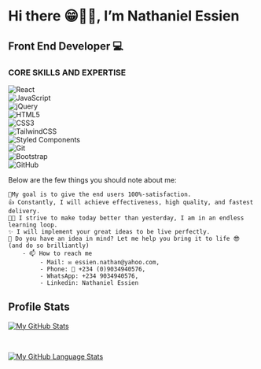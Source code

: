 # Hi there 😁👋🏾, I’m **Nathaniel Essien**
## Front End Developer 💻

### CORE SKILLS AND EXPERTISE
![React](https://img.shields.io/badge/react-%2320232a.svg?style=for-the-badge&logo=react&logoColor=%2361DAFB)<br> 
![JavaScript](https://img.shields.io/badge/javascript-%23323330.svg?style=for-the-badge&logo=javascript&logoColor=%23F7DF1E)<br> 
![jQuery](https://img.shields.io/badge/jquery-%230769AD.svg?style=for-the-badge&logo=jquery&logoColor=white)<br> 
![HTML5](https://img.shields.io/badge/html5-%23E34F26.svg?style=for-the-badge&logo=html5&logoColor=white)<br> 
![CSS3](https://img.shields.io/badge/css3-%231572B6.svg?style=for-the-badge&logo=css3&logoColor=white)<br> 
![TailwindCSS](https://img.shields.io/badge/tailwindcss-%2338B2AC.svg?style=for-the-badge&logo=tailwind-css&logoColor=white)<br> 
![Styled Components](https://img.shields.io/badge/styled--components-DB7093?style=for-the-badge&logo=styled-components&logoColor=white)<br> 
![Git](https://img.shields.io/badge/git-%23F05033.svg?style=for-the-badge&logo=git&logoColor=white)<br> 
![Bootstrap](https://img.shields.io/badge/bootstrap-%231572B6.svg?style=for-the-badge&logo=bootstrap&logoColor=white) <br> 
![GitHub](https://img.shields.io/badge/github-%23121011.svg?style=for-the-badge&logo=github&logoColor=white)<br> 


Below are the few things you should note about me:

    🚀My goal is to give the end users 100%-satisfaction.
    👍 Constantly, I will achieve effectiveness, high quality, and fastest delivery.
    👨‍🎓 I strive to make today better than yesterday, I am in an endless learning loop.
    ✨ I will implement your great ideas to be live perfectly.
    🤗 Do you have an idea in mind? Let me help you bring it to life 😎 (and do so brilliantly)
        - 📫 How to reach me 
             - Mail: ✉ essien.nathan@yahoo.com,
             - Phone: 📱 +234 (0)9034940576,
             - WhatsApp: +234 9034940576, 
             - Linkedin: Nathaniel Essien
   
## Profile Stats

[![My GitHub Stats](https://github-readme-stats.vercel.app/api/?username=Nathaniyell&count_private=true&theme=tokyonight&showicons=true)]()

<br> 

[![My GitHub Language Stats](https://github-readme-stats.vercel.app/api/top-langs/?username=Nathaniyell&langs_count=10&theme=tokyonight)]()
<br>

<!-- ![Profile views](https://gpvc.arturio.dev/Nathaniyell) -->
    
  
   
